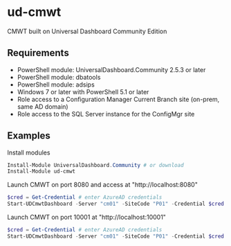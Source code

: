 # ud-cmwt

CMWT built on Universal Dashboard Community Edition

## Requirements

* PowerShell module: UniversalDashboard.Community 2.5.3 or later
* PowerShell module: dbatools
* PowerShell module: adsips
* Windows 7 or later with PowerShell 5.1 or later
* Role access to a Configuration Manager Current Branch site (on-prem, same AD domain)
* Role access to the SQL Server instance for the ConfigMgr site

## Examples

Install modules

```powershell
Install-Module UniversalDashboard.Community # or download
Install-Module ud-cmwt
```

Launch CMWT on port 8080 and access at "http://localhost:8080"

```powershell
$cred = Get-Credential # enter AzureAD credentials
Start-UDCmwtDashboard -Server "cm01" -SiteCode "P01" -Credential $cred
```

Launch CMWT on port 10001 at "http://localhost:10001"

```powershell
$cred = Get-Credential # enter AzureAD credentials
Start-UDCmwtDashboard -Server "cm01" -SiteCode "P01" -Credential $cred -Port 10001
```
